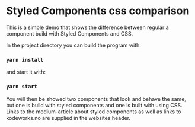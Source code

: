 # Styled Components css comparison

This is a simple demo that shows the difference between regular a component build with Styled Components and CSS.

In the project directory you can build the program with:
### `yarn install`
and start it with:
### `yarn start`

You will then be showed two components that look and behave the same, but one is build with styled components and one is built with using CSS. Links to the medium-article about styled components as well as links to kodeworks.no are supplied in the websites header. 
